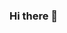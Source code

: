 ### Hi there 👋

<!--
**shady-abdelaal/shady-abdelaal** is a ✨ _special_ ✨ repository because its `README.md` (this file) appears on your GitHub profile.

Who am I?
- A software engineer, with experiences in different domains:
  - Test automation for mobile applications.
  - Test automation for desktop applications.
  - Virtual Reality.
Here are some ideas to get you started:

- 🔭 I’m a software engineer, 
- 🌱 I’m currently learning ...
- 👯 I’m looking to collaborate on ...
- 🤔 I’m looking for help with ...
- 💬 Ask me about ...
- 📫 How to reach me: ...
- 😄 Pronouns: ...
- ⚡ Fun fact: ...
-->
